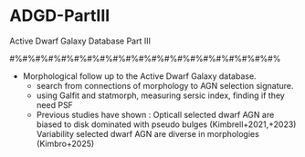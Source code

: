 # ADGD-PartIII
Active Dwarf Galaxy Database Part III

#%#%#%#%#%#%#%#%#%#%#%#%#%#%#%#%#%#%#%#%#%
- Morphological follow up to the Active Dwarf Galaxy database.
	- search from connections of morphology to AGN selection signature.
	- using Galfit and statmorph, measuring sersic index, finding if they need PSF
	- Previous studies have shown :
		Opticall selected dwarf AGN are biased to disk dominated with pseudo bulges
			(Kimbrell+2021,+2023)
		Variability selected dwarf AGN are diverse in morphologies (Kimbro+2025)
